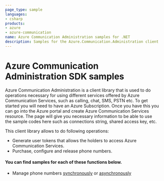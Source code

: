 ```yaml
---
page_type: sample
languages:
- csharp
products:
- azure
- azure-communication
name: Azure Communication Administration samples for .NET
description: Samples for the Azure.Communication.Administration client library
---
```


# Azure Communication Administration SDK samples

Azure Communication Administration is a client library that is used to do operations necessary for using different services offered by Azure Communication Services, such as calling, chat, SMS, PSTN etc.
To get started you will need to have an Azure Subscription. Once you have this you can go into the Azure portal and create Azure Communication Services resource. The page will give you necessary information to be able to use the sample codes here such as connections string, shared access key, etc.

This client library allows to do following operations:
 - Generate user tokens that allows the holders to access Azure Communication Services.
 - Purchase, configure and release phone numbers.

 #### You can find samples for each of these functions below.
 - Manage phone numbers [synchronously][sample_admin] or [asynchronously][sample_admin_async]

<!-- LINKS -->
[sample_admin]: https://github.com/Azure/azure-sdk-for-net/blob/master/sdk/communication/Azure.Communication.Administration/samples/Sample2_PhoneNumberAdministrationClient.md
[sample_admin_async]: https://github.com/Azure/azure-sdk-for-net/blob/master/sdk/communication/Azure.Communication.Administration/samples/Sample2_PhoneNumberAdministrationClientAsync.md
